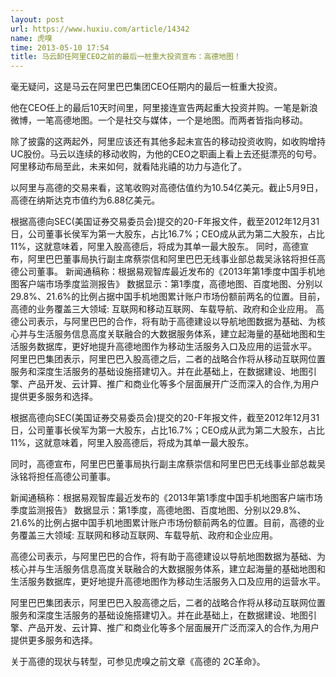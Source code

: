 ```yaml
---
layout: post
url: https://www.huxiu.com/article/14342
name: 虎嗅
time: 2013-05-10 17:54
title: 马云卸任阿里CEO之前的最后一桩重大投资宣布：高德地图！
---
```

毫无疑问，这是马云在阿里巴巴集团CEO任期内的最后一桩重大投资。

他在CEO任上的最后10天时间里，阿里接连宣告两起重大投资并购。一笔是新浪微博，一笔高德地图。一个是社交与媒体，一个是地图。而两者皆指向移动。

除了披露的这两起外，阿里应该还有其他多起未宣告的移动投资收购，如收购增持UC股份。马云以连续的移动收购，为他的CEO之职画上看上去还挺漂亮的句号。阿里移动布局至此，未来如何，就看陆兆禧的功力与造化了。

以阿里与高德的交易来看，这笔收购对高德估值约为10.54亿美元。截止5月9日，高德在纳斯达克市值约为6.88亿美元。

根据高德向SEC(美国证券交易委员会)提交的20-F年报文件，截至2012年12月31日，公司董事长侯军为第一大股东，占比16.7%；CEO成从武为第二大股东，占比11%，这就意味着，阿里入股高德后，将成为其单一最大股东。 同时，高德宣布，阿里巴巴董事局执行副主席蔡崇信和阿里巴巴无线事业部总裁吴泳铭将担任高德公司董事。 新闻通稿称：根据易观智库最近发布的《2013年第1季度中国手机地图客户端市场季度监测报告》 数据显示：第1季度，高德地图、百度地图、分别以29.8%、21.6%的比例占据中国手机地图累计账户市场份额前两名的位置。目前，高德的业务覆盖三大领域: 互联网和移动互联网、车载导航、政府和企业应用。 高德公司表示，与阿里巴巴的合作，将有助于高德建设以导航地图数据为基础、为核心并与生活服务信息高度关联融合的大数据服务体系，建立起海量的基础地图和生活服务数据库，更好地提升高德地图作为移动生活服务入口及应用的运营水平。 阿里巴巴集团表示，阿里巴巴入股高德之后，二者的战略合作将从移动互联网位置服务和深度生活服务的基础设施搭建切入。并在此基础上，在数据建设、地图引擎、产品开发、云计算、推广和商业化等多个层面展开广泛而深入的合作,为用户提供更多服务和选择。

根据高德向SEC(美国证券交易委员会)提交的20-F年报文件，截至2012年12月31日，公司董事长侯军为第一大股东，占比16.7%；CEO成从武为第二大股东，占比11%，这就意味着，阿里入股高德后，将成为其单一最大股东。

同时，高德宣布，阿里巴巴董事局执行副主席蔡崇信和阿里巴巴无线事业部总裁吴泳铭将担任高德公司董事。

新闻通稿称：根据易观智库最近发布的《2013年第1季度中国手机地图客户端市场季度监测报告》 数据显示：第1季度，高德地图、百度地图、分别以29.8%、21.6%的比例占据中国手机地图累计账户市场份额前两名的位置。目前，高德的业务覆盖三大领域: 互联网和移动互联网、车载导航、政府和企业应用。

高德公司表示，与阿里巴巴的合作，将有助于高德建设以导航地图数据为基础、为核心并与生活服务信息高度关联融合的大数据服务体系，建立起海量的基础地图和生活服务数据库，更好地提升高德地图作为移动生活服务入口及应用的运营水平。

阿里巴巴集团表示，阿里巴巴入股高德之后，二者的战略合作将从移动互联网位置服务和深度生活服务的基础设施搭建切入。并在此基础上，在数据建设、地图引擎、产品开发、云计算、推广和商业化等多个层面展开广泛而深入的合作,为用户提供更多服务和选择。

关于高德的现状与转型，可参见虎嗅之前文章《高德的 2C革命》。

